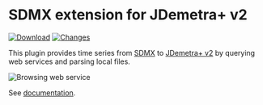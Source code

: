 # SDMX extension for JDemetra+ v2

[![Download](https://img.shields.io/github/release/nbbrd/jdemetra-dotstat.svg)](https://github.com/nbbrd/jdemetra-dotstat/releases/latest)
[![Changes](https://img.shields.io/endpoint?url=https%3A%2F%2Fraw.githubusercontent.com%2Fnbbrd%2Fjdemetra-dotstat%2Fbadges%2Funreleased-changes.json)](https://github.com/nbbrd/jdemetra-dotstat/blob/develop/CHANGELOG.md)

This plugin provides time series from [SDMX](https://sdmx.org/) to [JDemetra+ v2](https://github.com/jdemetra/jdemetra-app) by querying web services and parsing local files.

![Browsing web service](https://github.com/nbbrd/jdemetra-dotstat/wiki/assets/browse_web_service.gif)

See [documentation](https://github.com/nbbrd/jdemetra-dotstat/wiki).
